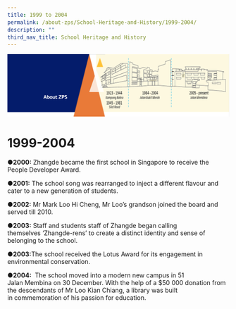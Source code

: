 ```yaml
---
title: 1999 to 2004
permalink: /about-zps/School-Heritage-and-History/1999-2004/
description: ""
third_nav_title: School Heritage and History
---
```

![](/images/AboutUs.png)

1999-2004
=========


<b>●2000:</b> Zhangde became the first school in Singapore to receive the People Developer Award.

<b>●2001:</b> The school song was rearranged to inject a different flavour and cater to a new generation of students.

<b>●2002:</b> Mr Mark Loo Hi Cheng, Mr Loo’s grandson joined the board and served till 2010.

<b>●2003:</b> Staff and students staff of Zhangde began calling themselves ‘Zhangde-rens’ to create a distinct identity and sense of belonging to the school.

<b>●2003:</b>The school received the Lotus Award for its engagement in environmental conservation.

<b>●2004:</b>  The school moved into a modern new campus in 51 Jalan Membina on 30 December. With the help of a $50 000 donation from the descendants of Mr Loo Kian Chiang, a library was built in commemoration of his passion for education.